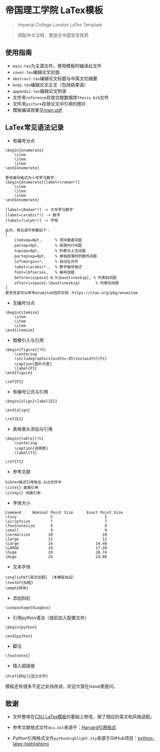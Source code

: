 # 帝国理工学院 LaTex模板
> Imperial College London LaTex Template

> 搭配中文注释，更适合中国宝宝体质

## 使用指南
- `main.tex`为主源文件，使用模板时编译此文件
- `cover.tex`编辑论文封面
- `abstract.tex`编辑论文标题与中英文的摘要
- `body.tex`编辑论文正文（包括结束语）
- `appendix.tex`编辑论文附录
- 文件夹`reference`存放文献数据库`thesis.bib`文件
- 文件夹`picture`存放论文中引用的图片
- 模板编译效果见<a href="main.pdf" target="_blank">main.pdf</a>

## LaTex常见语法记录
- 有编号分点
~~~
\begin{enumerate}
	\item 
	\item 
	\item 
\end{enumerate}

更改编号格式为小写罗马数字：
\begin{enumerate}[label=\roman*)]
	\item 
	\item 
	\item 
\end{enumerate}

[label=\Roman*)] -> 大写罗马数字
[label=\arabic*)] -> 数字
[label=(\alph*)] -> 字母

此外，常见调节参数如下：
[
    itemsep=0pt,      % 项间垂直间距
    parsep=0pt,       % 段落内行间距
    topsep=0pt,       % 列表与上文间距
    partopsep=0pt,    % 单独段落时的额外间距
    leftmargin=*,     % 自动左对齐
    label=\arabic*.,  % 数字编号格式
    font=\bfseries,   % 编号加粗
    before=\vspace{-0.5\baselineskip}, % 列表前间距
    after=\vspace{-\baselineskip}       % 列表后间距
]
更多信息可以参考enumitem包的文档：https://ctan.org/pkg/enumitem
~~~
- 无编号分点
~~~
\begin{itemize}
	\item 
	\item 
	\item 
\end{itemize}
~~~
- 图像引入与引用
~~~
\begin{figure}[!h]
	\centering
	\includegraphics[width=.85\textwidth]{P1}
	\caption{图片示意}
	\label{P1}
\end{figure}

\ref{P1}
~~~
- 有编号公式与引用
~~~
\begin{align}\label{E1}

\end{align}

\ref{E1}
~~~
- 表格表头添加与引用
~~~
\begin{table}[!h]
	\centering
	\caption{说明表}
	\label{T1}
	
\ref{T1}
~~~
- 参考文献
~~~
bibtex格式引用放在.bib文件中
\cite{} 直接引用
\citep{} 间接引用
~~~
- 字体大小
~~~
Command     Nominal Point Size      Exact Point Size
\tiny               5                       5
\scriptsize         7                       7
\footnotesize       8                       8
\small              9                       9
\normalsize        10                      10
\large             12                      12
\Large             14                   14.40
\LARGE             18                   17.28
\huge              20                   20.74
\Huge              24                   24.88
~~~
- 文本字体
~~~
\englishbf{英文加粗} （本模版自设）
\textbf{加粗}
\emph{斜体}
~~~
- 添加斜杠
~~~
\usepackage{diagbox}

~~~
- 引用python语法（提前加入配置文件）
~~~
\begin{python}

\end{python}
~~~
- 脚注
~~~
\footnote{}
~~~
- 插入超链接
~~~
\href{网址}{显示文字}
~~~

模板还有很多不足之处待改进，欢迎大家在issue里提问。

## 致谢
- 文件整体在[CSU LaTex模板](https://github.com/heyzbw/CSU_Thesis_Template)的基础上修改，做了相应的英文和风格适配。

- 参考文献格式文件`dcu.bst`来源于：[Harvard引用格式](https://ctan.org/tex-archive/macros/latex/contrib/harvard)

- Python引用格式文件`pythonhighlight.sty`来源于GitHub项目：[python-latex-highlighting](https://github.com/olivierverdier/python-latex-highlighting)
